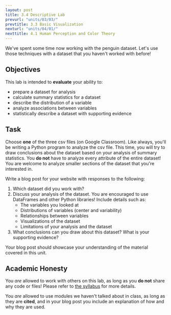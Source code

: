 ```yaml
---
layout: post
title: 3.4 Descriptive Lab
prevurl: "units/03/03/"
prevtitle: 3.3 Basic Visualization
nexturl: "units/04/01/"
nexttitle: 4.1 Human Perception and Color Theory
---
```

We've spent some time now working with the penguin dataset. Let's use those techniques with a dataset that you haven't worked with before!

## Objectives
This lab is intended to **evaluate** your ability to:
  * prepare a dataset for analysis
  * calculate summary statistics for a dataset
  * describe the distribution of a variable
  * analyze associations between variables
  * statistically describe a dataset with supporting evidence

## Task
Choose **one** of the three csv files (on Google Classroom). Like always, you'll be writing a Python program to analyze the csv file. This time, you will try to draw conclusions about the dataset based on your analysis of summary statistics. You **do not** have to analyze every attribute of the entire dataset! You are welcome to analyze smaller sections of the dataset that you're interested in.

Write a blog post for your website with responses to the following:
  1. Which dataset did you work with?
  1. Discuss your analysis of the dataset. You are encouraged to use DataFrames and other Python libraries! Include details such as:
     * The variables you looked at
     * Distributions of variables (center and variability)
     * Relationships between variables
     * Visualizations of the dataset
     * Limitations of your analysis and the dataset
  1. What conclusions can you draw about this dataset? What is your supporting evidence?

Your blog post should showcase your understanding of the material covered in this unit.

## Academic Honesty
You _are_ allowed to work with others on this lab, as long as you **do not** share any code or files! Please refer to [the syllabus]({{site.baseurl}}/syllabus#academic-honesty) for more details.

You _are_ allowed to use modules we haven't talked about in class, as long as they are **cited**, and in your blog post you include an explanation of how and why they are used.